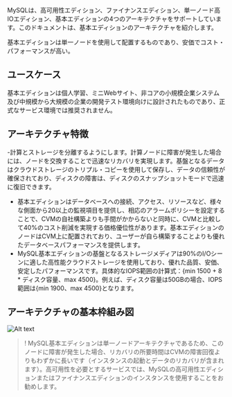 MySQLは、高可用性エディション、ファイナンスエディション、単一ノード高IOエディション、基本エディションの4つのアーキテクチャをサポートしています。このドキュメントは、基本エディションのアーキテクチャを紹介します。

基本エディションは単一ノードを使用して配置するものであり、安価でコスト・パフォーマンスが高い。

## ユースケース
基本エディションは個人学習、ミニWebサイト、非コアの小規模企業システム及び中規模から大規模の企業の開発テスト環境向けに設計されたものであり、正式なサービス環境では推奨されません。

## アーキテクチャ特徴
-計算とストレージを分離するようにします。計算ノードに障害が発生した場合には、ノードを交換することで迅速なリカバリを実現します。基盤となるデータはクラウドストレージのトリプル・コピーを使用して保存し、データの信頼性が確保されており、ディスクの障害は、ディスクのスナップショットモードで迅速に復旧できます。
- 基本エディションはデータベースへの接続、アクセス、リソースなど、様々な側面から20以上の監視項目を提供し、相応のアラームポリシーを設定することで、CVMの自社構築よりも手間がかからないと同時に、CVMと比較して40%のコスト削減を実現する価格優位性があります。基本エディションのノードはCVM上に配置されており、ユーザーが自ら構築することよりも優れたデータベースパフォーマンスを提供します。
- MySQL基本エディションの基盤となるストレージメディアは90%のI/Oシーンに適した高性能クラウドストレージを使用しており、優れた品質、安価、安定したパフォーマンスです。具体的なIOPS範囲の計算式：{min 1500 + 8 * ディスク容量、max 4500}。例えば、ディスク容量は50GBの場合、IOPS範囲は{min 1900、max 4500}となります。

## アーキテクチャの基本枠組み図
![Alt text](https://main.qcloudimg.com/raw/fc709a3c5b65fd750ebb3ccb86ed8408.png)

>! MySQL基本エディションは単一ノードアーキテクチャであるため、このノードに障害が発生した場合、リカバリの所要時間はCVMの障害回復よりもわずかに長いです（インスタンスの起動とデータのリカバリが含まれます）。高可用性を必要とするサービスでは、MySQLの高可用性エディションまたはファイナンスエディションのインスタンスを使用することをお勧めします。

